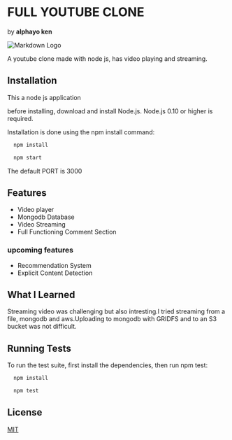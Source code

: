 # FULL YOUTUBE CLONE
by __alphayo ken__

![Markdown Logo](https://i.ibb.co/b1FBjt5/yt.png)

A youtube clone made with node js, has video playing and streaming.

## __Installation__

This a node js application

before installing, download and install Node.js. Node.js 0.10 or higher is required.

Installation is done using the npm install command:

```bash
  npm install

  npm start
```
The default PORT is 3000

## __Features__


* Video player
* Mongodb Database 
* Video Streaming
* Full Functioning Comment Section

### __upcoming features__
* Recommendation System
* Explicit Content Detection


## __What I Learned__

Streaming video was challenging but also intresting.I tried streaming from a file, mongodb and aws.Uploading to mongodb with GRIDFS and to an S3 bucket was not difficult.
## __Running Tests__
To run the test suite, first install the dependencies, then run npm test:

```bash
  npm install

  npm test
```

## __License__
[MIT](https://github.com/alphayo-the-developer/youtubeClone/blob/main/LICENSE)
